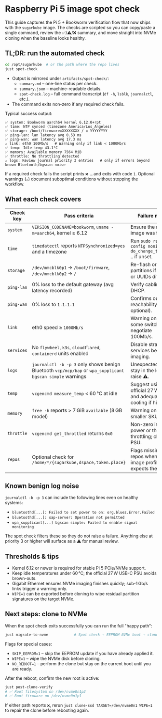 # Raspberry Pi 5 image spot check

This guide captures the Pi 5 + Bookworm verification flow that now ships with the
`sugarkube` image. The checks are scripted so you can copy/paste a single command,
review the ✅/⚠️/❌ summary, and move straight into NVMe cloning when the baseline looks
healthy.

## TL;DR: run the automated check

```bash
cd /opt/sugarkube  # or the path where the repo lives
just spot-check
```

* Output is mirrored under `artifacts/spot-check/`:
  * `summary.md` – one-line status per check.
  * `summary.json` – machine-readable details.
  * `spot-check.log` – full command transcript (`df -h`, `lsblk`, `journalctl`, etc.).
* The command exits non-zero if any required check fails.

Typical success output:

```
✅ system: Bookworm aarch64 kernel 6.12.0+rpt
✅ time: NTP synced (timezone America/Los_Angeles)
✅ storage: /boot/firmware=XXXXXXXX / = YYYYYYYY
✅ ping-lan: lan latency avg 0.53 ms
✅ ping-wan: wan latency avg 17.3 ms
⚠️ link: eth0 100Mb/s   # Warning only if link < 1000Mb/s
✅ temp: Idle temp 43.1°C
✅ memory: Available memory 7564 MiB
✅ throttle: No throttling detected
⚠️ logs: Review journal priority 3 entries   # only if errors beyond known Bluetooth/bgscan noise
```

If a required check fails the script prints `❌ …` and exits with code `1`. Optional
warnings (`⚠️`) document suboptimal conditions without stopping the workflow.

## What each check covers

| Check key | Pass criteria | Failure notes |
| --- | --- | --- |
| `system` | `VERSION_CODENAME=bookworm`, `uname -m=aarch64`, kernel ≥ 6.12 | Ensure the right OS image was flashed. |
| `time` | `timedatectl` reports `NTPSynchronized=yes` and a timezone | Run `sudo raspi-config nonint do_change_timezone …` if unset. |
| `storage` | `/dev/mmcblk0p1` → `/boot/firmware`, `/dev/mmcblk0p2` → `/` | Re-flash or repair partitions if mounts or UUIDs differ. |
| `ping-lan` | 0% loss to the default gateway (avg latency recorded) | Verify cabling or DHCP. |
| `ping-wan` | 0% loss to `1.1.1.1` | Confirms outbound reachability (DNS optional). |
| `link` | eth0 speed ≥ `1000Mb/s` | Warning only; some switches negotiate 100Mb/s. |
| `services` | No `flywheel`, `k3s`, `cloudflared`, `containerd` units enabled | Disable stray services before imaging. |
| `logs` | `journalctl -b -p 3` only shows benign Bluetooth `vcp/mcp/bap` or `wpa_supplicant bgscan simple` warnings | Unexpected errors stay in the log and raise ⚠️. |
| `temp` | `vcgencmd measure_temp` < 60 °C at idle | Suggest using the official 27 W PSU and adequate cooling if high. |
| `memory` | `free -h` reports > 7 GiB `available` (8 GB model) | Warning only on smaller SKUs. |
| `throttle` | `vcgencmd get_throttled` returns `0x0` | Non-zero indicates power or thermal throttling; check PSU. |
| `repos` | Optional check for `/home/*/{sugarkube,dspace,token.place}` | Flags missing repos when the image profile expects them. |

## Known benign log noise

`journalctl -b -p 3` can include the following lines even on healthy systems:

* `bluetoothd[...]: Failed to set power to on: org.bluez.Error.Failed`
* `bluetoothd[...]: sap-server: Operation not permitted`
* `wpa_supplicant[...] bgscan simple: Failed to enable signal monitoring`

The spot check filters these so they do not raise a failure. Anything else at priority 3
or higher will surface as a ⚠️ for manual review.

## Thresholds & tips

* Kernel 6.12 or newer is required for stable Pi 5 PCIe/NVMe support.
* Keep idle temperatures under 60 °C; the official 27 W USB-C PSU avoids brown-outs.
* Gigabit Ethernet ensures NVMe imaging finishes quickly; sub-1 Gb/s links trigger a warning only.
* `WIPE=1` can be exported before cloning to wipe residual partition signatures on the target NVMe.

## Next steps: clone to NVMe

When the spot check exits successfully you can run the full "happy path":

```bash
just migrate-to-nvme            # Spot check → EEPROM NVMe boot → clone → reboot
```

Flags for special cases:

* `SKIP_EEPROM=1` – skip the EEPROM update if you have already applied it.
* `WIPE=1` – wipe the NVMe disk before cloning.
* `NO_REBOOT=1` – perform the clone but stay on the current boot until you are ready.

After the reboot, confirm the new root is active:

```bash
just post-clone-verify
# ✅ Root filesystem on /dev/nvme0n1p2
# ✅ Boot firmware on /dev/nvme0n1p1
```

If either path reports `❌`, rerun `just clone-ssd TARGET=/dev/nvme0n1 WIPE=1` to repair the
clone before rebooting again.
